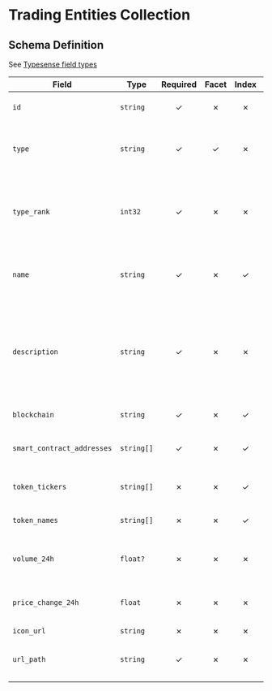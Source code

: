 # Trading Entities Collection

## Schema Definition

See [Typesense field types](https://typesense.org/docs/0.22.2/api/collections.html#field-types)

| Field | Type | Required | Facet | Index | Details |
| --- | --- | :---: | :---: | :---: | --- |
| `id` | `string` | &#x2713; | &#x2717; | &#x2717; | `exchange_1` \| `token_2345` \| `pair_45678` |
| `type` | `string` | &#x2713; | &#x2713; | &#x2717; | `exchange` \| `token` \| `pair`<br>for faceting and possibly grouping results |
| `type_rank` | `int32` | &#x2713; | &#x2717; | &#x2717; | `exchange=1` \| `token=2` \| `pair=3`<br>for ranking; may not need this (depends how we rank and group results)|
| `name` | `string` | &#x2713; | &#x2717; | &#x2713; | `exchange:` "QuickSwap" \| `token:` "Aave (AAVE)" \| `pair:` "AAVE-ETH" |
| `description` | `string` | &#x2713; | &#x2717; | &#x2717; | `exchange:` "QuickSwap on Polygon" \| `token:` "Aave (AAVE) token on Ethereum" \| `pair:` "AAVE-ETH trading pair on SushiSwap on Ethereum"
| `blockchain` | `string` | &#x2713; | &#x2717; | &#x2713; | e.g., "Polygon", "Ethereum" |
| `smart_contract_addresses` | `string[]` | &#x2713; | &#x2717; | &#x2713; | array of all addresses indexable for the type |
| `token_tickers` | `string[]` | &#x2717; | &#x2717; | &#x2713; | array of all token tickers indexable for the type |
| `token_names` | `string[]` | &#x2717; | &#x2717; | &#x2713; | array of all token names indexable for the type |
| `volume_24h` | `float?` | &#x2717; | &#x2717; | &#x2717; | is this needed? (used ever for ranking or filtering?) |
| `price_change_24h` | `float` | &#x2717; | &#x2717; | &#x2717; | secondary sort criteria for tokens & pairs if available |
| `icon_url` | `string` | &#x2717; | &#x2717; | &#x2717; | future use |
| `url_path` | `string` | &#x2713; | &#x2717; | &#x2717; | path of entity on tradingstrategy.ai (not including URL base) |

